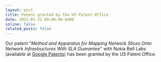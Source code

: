 ```yaml
---
layout: post
title: Patent granted by the US Patent Office
date: 2023-01-31 09:00:00-0400
inline: false
related_posts: false
---
```


Our patent "*Method and Apparatus for Mapping Network Slices Onto Network Infrastructures With SLA Guarantee*" with Nokia Bell Labs (available at [Google Patents](https://patents.google.com/patent/US11570043B2/en)) has been granted by the US Patent Office.
